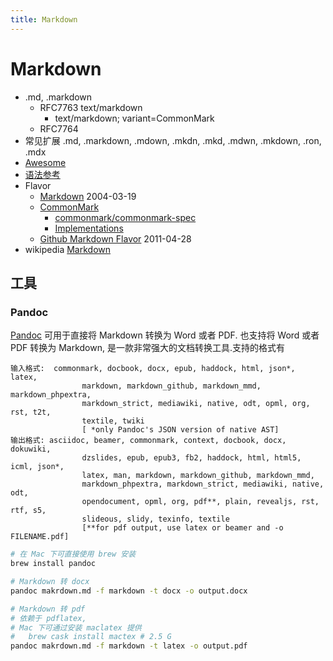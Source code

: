```yaml
---
title: Markdown
---
```


# Markdown

- .md, .markdown
  - RFC7763 text/markdown
    - text/markdown; variant=CommonMark
  - RFC7764
- 常见扩展 .md, .markdown, .mdown, .mkdn, .mkd, .mdwn, .mkdown, .ron, .mdx
- [Awesome](./markdown-awesome.md)
- [语法参考](./markdown-reference.md)
- Flavor
  - [Markdown](https://daringfireball.net/projects/markdown/syntax)
    2004-03-19
  - [CommonMark](https://commonmark.org/)
    - [commonmark/commonmark-spec](https://github.com/commonmark/commonmark-spec)
    - [Implementations](https://github.com/commonmark/commonmark-spec/wiki/List-of-CommonMark-Implementations)
  - [Github Markdown Flavor](./markdown-gh.md)
    2011-04-28
- wikipedia [Markdown](https://en.wikipedia.org/wiki/Markdown)


## 工具

### Pandoc

[Pandoc](http://pandoc.org/) 可用于直接将 Markdown 转换为 Word 或者 PDF. 也支持将 Word 或者 PDF 转换为 Markdown, 是一款非常强大的文档转换工具.支持的格式有

```
输入格式:  commonmark, docbook, docx, epub, haddock, html, json*, latex,
                markdown, markdown_github, markdown_mmd, markdown_phpextra,
                markdown_strict, mediawiki, native, odt, opml, org, rst, t2t,
                textile, twiki
                [ *only Pandoc's JSON version of native AST]
输出格式: asciidoc, beamer, commonmark, context, docbook, docx, dokuwiki,
                dzslides, epub, epub3, fb2, haddock, html, html5, icml, json*,
                latex, man, markdown, markdown_github, markdown_mmd,
                markdown_phpextra, markdown_strict, mediawiki, native, odt,
                opendocument, opml, org, pdf**, plain, revealjs, rst, rtf, s5,
                slideous, slidy, texinfo, textile
                [**for pdf output, use latex or beamer and -o FILENAME.pdf]
```

```bash
# 在 Mac 下可直接使用 brew 安装
brew install pandoc

# Markdown 转 docx
pandoc makrdown.md -f markdown -t docx -o output.docx

# Markdown 转 pdf
# 依赖于 pdflatex,
# Mac 下可通过安装 maclatex 提供
#   brew cask install mactex # 2.5 G
pandoc makrdown.md -f markdown -t latex -o output.pdf
```
